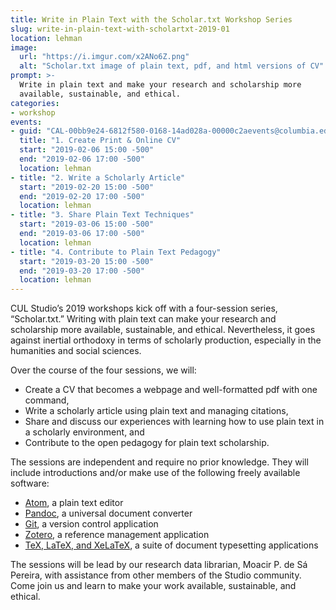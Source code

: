 ```yaml
---
title: Write in Plain Text with the Scholar.txt Workshop Series
slug: write-in-plain-text-with-scholartxt-2019-01
location: lehman
image:
  url: "https://i.imgur.com/x2ANo6Z.png"
  alt: "Scholar.txt image of plain text, pdf, and html versions of CV"
prompt: >-
  Write in plain text and make your research and scholarship more
  available, sustainable, and ethical.
categories:
- workshop
events:
- guid: "CAL-00bb9e24-6812f580-0168-14ad028a-00000c2aevents@columbia.edu"
  title: "1. Create Print & Online CV"
  start: "2019-02-06 15:00 -500"
  end: "2019-02-06 17:00 -500"
  location: lehman
- title: "2. Write a Scholarly Article"
  start: "2019-02-20 15:00 -500"
  end: "2019-02-20 17:00 -500"
  location: lehman
- title: "3. Share Plain Text Techniques"
  start: "2019-03-06 15:00 -500"
  end: "2019-03-06 17:00 -500"
  location: lehman
- title: "4. Contribute to Plain Text Pedagogy"
  start: "2019-03-20 15:00 -500"
  end: "2019-03-20 17:00 -500"
  location: lehman
---
```


CUL Studio’s 2019 workshops kick off with a four-session series,
“Scholar.txt.” Writing with plain text can make your research and scholarship
more available, sustainable, and ethical. Nevertheless, it goes against
inertial orthodoxy in terms of scholarly production, especially in the
humanities and social sciences.

Over the course of the four sessions, we will:

* Create a CV that becomes a webpage and well-formatted pdf with one command,
* Write a scholarly article using plain text and managing citations,
* Share and discuss our experiences with learning how to use plain text in a
  scholarly environment, and
* Contribute to the open pedagogy for plain text scholarship.

The sessions are independent and require no prior knowledge. They will include
introductions and/or make use of the following freely available software:

* [Atom](http://atom.io), a plain text editor
* [Pandoc](http://pandoc.org), a universal document converter
* [Git](http://git-scm.com), a version control application
* [Zotero](http://zotero.org), a reference management application
* [TeX, LaTeX, and XeLaTeX](http://ctan.org), a suite of document typesetting
applications

The sessions will be lead by our research data librarian, Moacir P. de Sá
Pereira, with assistance from other members of the Studio community. Come join
us and learn to make your work available, sustainable, and ethical.

